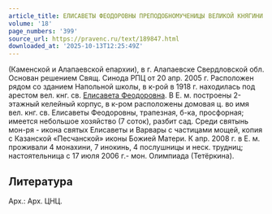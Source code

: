 ```yaml
---
article_title: ЕЛИСАВЕТЫ ФЕОДОРОВНЫ ПРЕПОДОБНОМУЧЕНИЦЫ ВЕЛИКОЙ КНЯГИНИ ЖЕНСКИЙ МОНАСТЫРЬ
volume: '18'
page_numbers: '399'
source_url: https://pravenc.ru/text/189847.html
downloaded_at: '2025-10-13T12:25:49Z'
---
```


(Каменской и Алапаевской епархии), в г. Алапаевске Свердловской обл. Основан решением Свящ. Синода РПЦ от 20 апр. 2005 г. Расположен рядом со зданием Напольной школы, в к-рой в 1918 г. находилась под арестом вел. кнг. св. [Елисавета Феодоровна](<https://pravenc.ru/text/Елисавета Феодоровна.html>). В Е. м. построены 2-этажный келейный корпус, в к-ром расположены домовая ц. во имя вел. кнг. св. Елисаветы Феодоровны, трапезная, б-ка, просфорная; имеется небольшое хозяйство (7 соток), разбит сад. Среди святынь мон-ря - икона святых Елисаветы и Варвары с частицами мощей, копия с Казанской «Песчанской» иконы Божией Матери. К апр. 2008 г. в Е. м. проживали 4 монахини, 7 инокинь, 4 послушницы и неск. трудниц; настоятельница c 17 июля 2006 г.- мон. Олимпиада (Тетёркина).

## Литература

Арх.: Арх. ЦНЦ.
